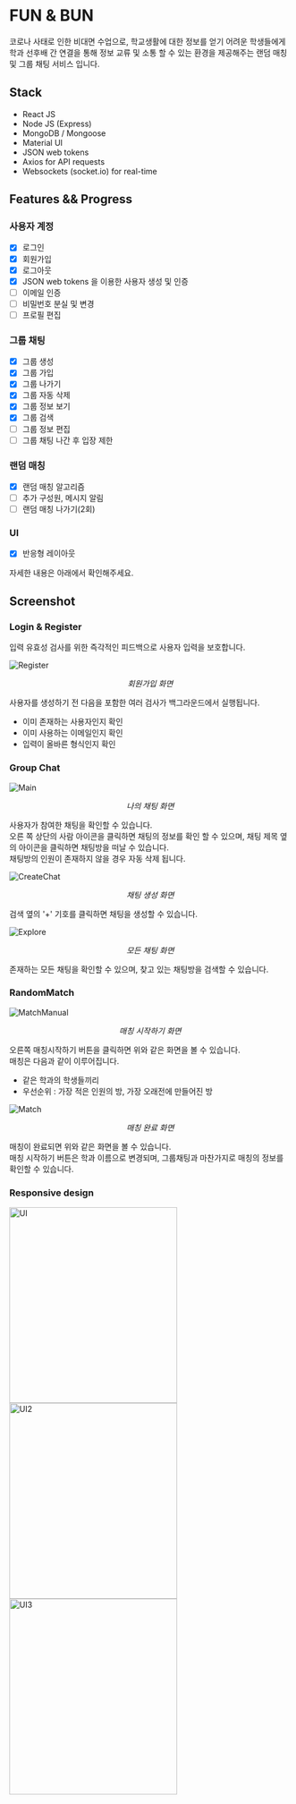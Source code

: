 # FUN & BUN

코로나 사태로 인한 비대면 수업으로, 학교생활에 대한 정보를 얻기 어려운 학생들에게 학과 선후배 간 연결을 통해 정보 교류 및 소통 할 수 있는 환경을 제공해주는 랜덤 매칭 및 그룹 채팅 서비스 입니다.

## Stack

- React JS
- Node JS (Express)
- MongoDB / Mongoose
- Material UI
- JSON web tokens
- Axios for API requests
- Websockets (socket.io) for real-time

## Features && Progress

### 사용자 계정

- [x] 로그인
- [x] 회원가입
- [x] 로그아웃
- [x] JSON web tokens 을 이용한 사용자 생성 및 인증
- [ ] 이메일 인증
- [ ] 비밀번호 분실 및 변경
- [ ] 프로필 편집

### 그룹 채팅

- [x] 그룹 생성
- [x] 그룹 가입
- [x] 그룹 나가기
- [x] 그룹 자동 삭제
- [x] 그룹 정보 보기
- [x] 그룹 검색
- [ ] 그룹 정보 편집
- [ ] 그룹 채팅 나간 후 입장 제한

### 랜덤 매칭

- [x] 랜덤 매칭 알고리즘
- [ ] 추가 구성원, 메시지 알림
- [ ] 랜덤 매칭 나가기(2회)

### UI

- [x] 반응형 레이아웃

자세한 내용은 아래에서 확인해주세요.

## Screenshot

### Login & Register

입력 유효성 검사를 위한 즉각적인 피드백으로 사용자 입력을 보호합니다.

<img src="./images/Register.PNG"  title="Register" alt="Register"></img>

<p align=center><i>회원가입 화면</i></p>

사용자를 생성하기 전 다음을 포함한 여러 검사가 백그라운드에서 실행됩니다.

- 이미 존재하는 사용자인지 확인
- 이미 사용하는 이메일인지 확인
- 입력이 올바른 형식인지 확인

### Group Chat

<img src="./images/MyChat.PNG" title="Main" alt="Main"></img>

<p align=center><i>나의 채팅 화면</i></p>

사용자가 참여한 채팅을 확인할 수 있습니다.  
오른 쪽 상단의 사람 아이콘을 클릭하면 채팅의 정보를 확인 할 수 있으며, 채팅 제목 옆의 아이콘을 클릭하면 채팅방을 떠날 수 있습니다.  
채팅방의 인원이 존재하지 않을 경우 자동 삭제 됩니다.

<img src="./images/CreateChat.PNG" title="CreateChat" alt="CreateChat"></img>

<p align=center><i>채팅 생성 화면</i></p>

검색 옆의 '+' 기호를 클릭하면 채팅을 생성할 수 있습니다.

<img src="./images/Explore.PNG" title="Explore" alt="Explore"></img>

<p align=center><i>모든 채팅 화면</i></p>

존재하는 모든 채팅을 확인할 수 있으며, 찾고 있는 채팅방을 검색할 수 있습니다.

### RandomMatch

<img src="./images/MatchManual.PNG" title="MatchManual" alt="MatchManual"></img>

<p align=center><i>매칭 시작하기 화면</i></p>

오른쪽 매칭시작하기 버튼을 클릭하면 위와 같은 화면을 볼 수 있습니다.  
매칭은 다음과 같이 이루어집니다.

- 같은 학과의 학생들끼리
- 우선순위 : 가장 적은 인원의 방, 가장 오래전에 만들어진 방

<img src="./images/Match.PNG" title="Match" alt="Match"></img>

<p align=center><i>매칭 완료 화면</i></p>

매칭이 완료되면 위와 같은 화면을 볼 수 있습니다.  
매칭 시작하기 버튼은 학과 이름으로 변경되며, 그룹채팅과 마찬가지로 매칭의 정보를 확인할 수 있습니다.

### Responsive design

<img src="./images/UI.PNG" width="300px" height="350px"  title="UI" alt="UI"></img>
<img src="./images/UI2.PNG" width="300px" height="350px"  title="UI2" alt="UI2"></img>
<img src="./images/UI3.PNG" width="300px" height="350px"  title="UI3" alt="UI3"></img>
